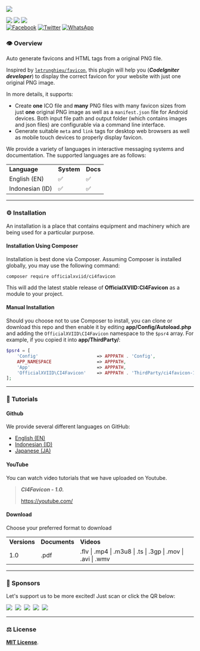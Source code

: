 ![](https://33333.cdn.cke-cs.com/kSW7V9NHUXugvhoQeFaf/images/f1db086732f08de88d73a7a45299fe7addc0d308cb98d867.png)

![](https://img.shields.io/badge/status-coming%20soon-orange) ![](https://img.shields.io/badge/type-plugins-ff69b4) [![](https://img.shields.io/badge/license-MIT-blue)](https://github.com/officialxviid/ci4favicon/blob/main/LICENSE)   
[![Facebook](https://img.shields.io/static/v1?label=Facebook&message=share&style=social&logo=facebook)](https://www.facebook.com/share.php?u=https%3A%2F%2Fgithub.com%2Fofficialxviid%2Fci4favicon&utm_medium=btn&utm_content=blog) [![Twitter](https://img.shields.io/static/v1?label=Twitter&message=share&style=social&logo=twitter)](https://twitter.com/intent/tweet?text=CI4Favicon&url=https%3A%2F%2Fgithub.com%2Fofficialxviid%2Fci4favicon) [![WhatsApp](https://img.shields.io/static/v1?label=WhatsApp&message=share&style=social&logo=whatsapp)](https://api.whatsapp.com/send/?text=CI4Favicon+https%3A%2F%2Fgithub.com%2Fofficialxviid%2Fci4favicon&type=custom_url&app_absent=0)

### 👁️ Overview

Auto generate favicons and HTML tags from a original PNG file.

Inspired by [`letrunghieu/favicon`](https://github.com/letrunghieu/favicon), this plugin will help you (_**CodeIgniter developer**_) to display the correct favicon for your website with just one original PNG image.

In more details, it supports:

*   Create **one** ICO file and **many** PNG files with many favicon sizes from just **one** original PNG image as well as a `manifest.json` file for Android devices. Both input file path and output folder (which contains images and json files) are configurable via a command line interface.
*   Generate suitable `meta` and `link` tags for desktop web browsers as well as mobile touch devices to properly display favicon.

We provide a variety of languages ​​in interactive messaging systems and documentation. The supported languages ​​are as follows:

<table><tbody><tr><td><strong>Language</strong></td><td><strong>System</strong></td><td><strong>Docs</strong></td></tr><tr><td>English (EN)</td><td>✅</td><td>✅</td></tr><tr><td>Indonesian (ID)</td><td>✅</td><td>✅</td></tr></tbody></table>

---

### ⚙️ Installation

An installation is a place that contains equipment and machinery which are being used for a particular purpose.

#### Installation Using Composer

Installation is best done via Composer. Assuming Composer is installed globally, you may use the following command:

```plaintext
composer require officialxviid/ci4favicon
```

This will add the latest stable release of **OfficialXVIID:CI4Favicon** as a module to your project.

#### Manual Installation

Should you choose not to use Composer to install, you can clone or download this repo and then enable it by editing **app/Config/Autoload.php** and adding the `OfficialXVIID\CI4Favicon` namespace to the `$psr4` array. For example, if you copied it into **app/ThirdParty/**:

```php
$psr4 = [
    'Config'                      => APPPATH . 'Config',
    APP_NAMESPACE                 => APPPATH,
    'App'                         => APPPATH,
    'OfficialXVIID\CI4Favicon'    => APPPATH . 'ThirdParty/ci4favicon-1.0/src',
];
```

---

### 📖 Tutorials

#### Github

We provide several different languages ​​on GitHub:

*   [English (EN)](https://github.com/officialxviid/ci4favicon/wiki/Tutorials-%5BEN%5D)
*   [Indonesian (ID)](https://github.com/officialxviid/ci4favicon/wiki/Tutorials-%5BID%5D)
*   [Japanese (JA)](https://github.com/officialxviid/ci4favicon/wiki/Tutorials-%5BJA%5D)

#### YouTube

You can watch video tutorials that we have uploaded on Youtube.

> _**CI4Favicon - 1.0.**_
> 
> https://youtube.com/

#### Download

Choose your preferred format to download

<table><tbody><tr><td><strong>Versions</strong></td><td><strong>Documents</strong></td><td><strong>Videos</strong></td></tr><tr><td>1.0</td><td>.pdf</td><td>.flv | .mp4 | .m3u8 | .ts | .3gp | .mov | .avi | .wmv</td></tr></tbody></table>

---

### 🫰 Sponsors

Let's support us to be more excited! Just scan or click the QR below:

[![](https://raw.githubusercontent.com/officialxviid/ci4favicon/main/dist/images/sponsors/qr/covers/200px/style1-buymeacoffee.com-logotext.png)](https://www.buymeacoffee.com/officialxviid)  [![](https://raw.githubusercontent.com/officialxviid/ci4favicon/main/dist/images/sponsors/qr/covers/200px/style1-opencollective.com-logotext.png)](https://opencollective.com/xviid)  [![](https://raw.githubusercontent.com/officialxviid/ci4favicon/main/dist/images/sponsors/qr/covers/200px/style1-patreon.com-logotext.png)](https://www.patreon.com/xviid)  [![](https://raw.githubusercontent.com/officialxviid/ci4favicon/main/dist/images/sponsors/qr/covers/200px/style1-paypal.me-logotext.png)](https://paypal.me/xviid)  [![](https://raw.githubusercontent.com/officialxviid/ci4favicon/main/dist/images/sponsors/qr/covers/200px/style1-trakteer.id-logotext.png)](https://trakteer.id/xviid)

---

### ⚖️ License

[**MIT License**](https://github.com/officialxviid/ci4favicon/blob/main/LICENSE).
